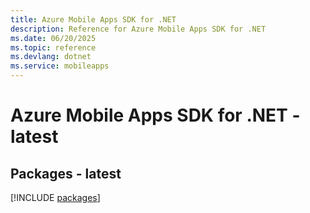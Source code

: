 ```yaml
---
title: Azure Mobile Apps SDK for .NET
description: Reference for Azure Mobile Apps SDK for .NET
ms.date: 06/20/2025
ms.topic: reference
ms.devlang: dotnet
ms.service: mobileapps
---
```

# Azure Mobile Apps SDK for .NET - latest
## Packages - latest
[!INCLUDE [packages](mobile-apps-index.md)]